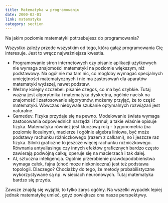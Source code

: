 ```yaml
---
title: Matematyka w programowaniu
date: 2000-02-01
link: matematyka
category: section
---
```


Na jakim poziomie matematyki potrzebujesz do programowania?

Wszystko zależy przede wszystkim od tego, która gałąź programowania Cię interesuje. Jest to wręcz najważniejsza kwestia.

- Programowanie stron internetowych czy pisanie aplikacji użytkowych nie wymaga znajomości matematyki na poziomie większym, niż podstawowy. Na ogół nie ma tam nic, co mogłoby wymagać specjalnych umiejętności matematycznych i nie ma zastosowań dla aparatów matematyki wyższej, nawet podstaw.
- Weźmy kolejny szczebel: pisanie czegoś, co ma być szybkie. Tutaj ważna jest algorytmika i matematyka dyskretna, ogólnie nacisk na znajomość i zastosowanie algorytmów, możemy przyjąć, że to część matematyki. Wówczas niebywałe szukanie optymalnych rozwiązań jest naturalne.
- Gamedev. Fizyka przydaje się na pewno. Modelowanie świata wymaga zastosowania odpowiednich narzędzi i formuł, a takie właśnie opisuje fizyka. Matematyka również jest kluczową rolą - trygonometria (na poziomie licealnym), macierze i ogólnie algebra liniowa, być może podstawy rachunku różniczkowego (razem z całkami), no i jeszcze raz fizyka. Silniki graficzne to jeszcze więcej rachunku różniczkowego. Równania antyaliasingu czy innych efektów graficznych bardzo często zawierają podwójną całkę; operuje się na macierzach i tak dalej.
- AI, sztuczna inteligencja. Ogólnie przerobienie prawdopodobieństwa wymaga całek, fajna (choć może niekonieczna) jest też podstawa topologii. Dlaczego? Chociażby do tego, że metody probabilistyczne wykorzystywane są np. w sieciach neuronowych. Tutaj matematyka bardzo się przyda.

Zawsze znajdą się wyjątki; to tylko zarys ogólny. Na wszelki wypadek lepiej jednak matematykę umieć, gdyż powiększa ona nasze perspektywy.
